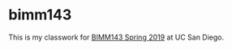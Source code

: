# bimm143

This is my classwork for [BIMM143 Spring 2019](https://bioboot.github.io/bimm143_S19/) at UC San Diego.
